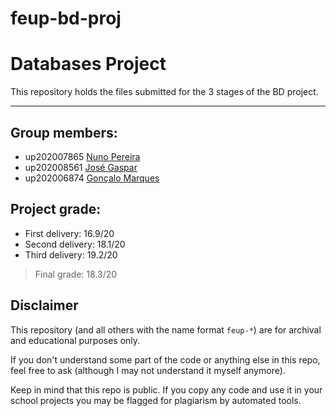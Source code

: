 # feup-bd-proj

# Databases Project

This repository holds the files submitted for the 3 stages of the BD project.

---

## Group members:
- up202007865 [Nuno Pereira](https://github.com/Naapperas)<br>
- up202008561 [José Gaspar](https://github.com/JoseAlbanoGaspar)<br>
- up202006874 [Gonçalo Marques](https://github.com/GoncaloMarques-up)<br>

## Project grade:

- First delivery: 16.9/20
- Second delivery: 18.1/20
- Third delivery: 19.2/20

> Final grade: 18.3/20

## Disclaimer

This repository (and all others with the name format `feup-*`) are for archival and educational purposes only.

If you don't understand some part of the code or anything else in this repo, feel free to ask (although I may not understand it myself anymore).

Keep in mind that this repo is public. If you copy any code and use it in your school projects you may be flagged for plagiarism by automated tools.
